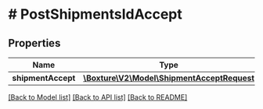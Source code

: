 # # PostShipmentsIdAccept

## Properties

Name | Type | Description | Notes
------------ | ------------- | ------------- | -------------
**shipmentAccept** | [**\Boxture\V2\Model\ShipmentAcceptRequest**](ShipmentAcceptRequest.md) |  | 

[[Back to Model list]](../../README.md#documentation-for-models) [[Back to API list]](../../README.md#documentation-for-api-endpoints) [[Back to README]](../../README.md)


